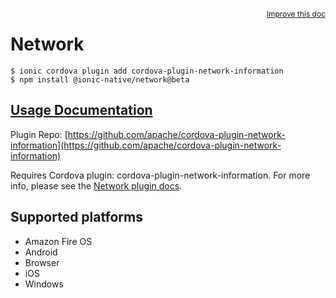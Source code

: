 <a style="float:right;font-size:12px;" href="http://github.com/ionic-team/ionic-native/edit/master/src/@ionic-native/plugins/network/index.ts#L21">
  Improve this doc
</a>

# Network

```
$ ionic cordova plugin add cordova-plugin-network-information
$ npm install @ionic-native/network@beta
```

## [Usage Documentation](https://ionicframework.com/docs/native/network/)

Plugin Repo: [https://github.com/apache/cordova-plugin-network-information](https://github.com/apache/cordova-plugin-network-information)

Requires Cordova plugin: cordova-plugin-network-information. For more info, please see the [Network plugin docs](https://github.com/apache/cordova-plugin-network-information).

## Supported platforms
- Amazon Fire OS
- Android
- Browser
- iOS
- Windows



